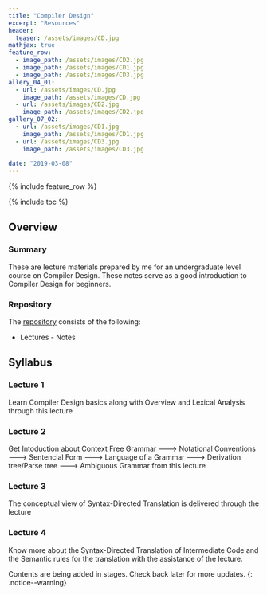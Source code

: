 ```yaml
---
title: "Compiler Design"
excerpt: "Resources"
header:
  teaser: /assets/images/CD.jpg
mathjax: true
feature_row:
  - image_path: /assets/images/CD2.jpg
  - image_path: /assets/images/CD1.jpg
  - image_path: /assets/images/CD3.jpg
allery_04_01:
  - url: /assets/images/CD.jpg
    image_path: /assets/images/CD.jpg
  - url: /assets/images/CD2.jpg
    image_path: /assets/images/CD2.jpg
gallery_07_02:
  - url: /assets/images/CD1.jpg
    image_path: /assets/images/CD1.jpg
  - url: /assets/images/CD3.jpg
    image_path: /assets/images/CD3.jpg 
    
date: "2019-03-08"
---
```


{% include feature_row %}

{% include toc %}

## Overview

### Summary
These are lecture materials prepared by me for an undergraduate level course on Compiler Design. These notes serve as a good introduction to Compiler Design for beginners.

### Repository
The [repository](https://github.com/Valliammai-Subramanian/Compiler-Design) consists of the following: 
* Lectures - Notes

## Syllabus

### Lecture 1
Learn Compiler Design basics along with Overview and Lexical Analysis through this lecture

### Lecture 2
Get Intoduction about Context Free Grammar ---> Notational Conventions ---> Sentencial Form ---> Language of a Grammar ---> Derivation tree/Parse tree ---> Ambiguous Grammar from this lecture

### Lecture 3
The conceptual view of Syntax-Directed Translation is delivered through the lecture

### Lecture 4
Know more about the Syntax-Directed Translation of Intermediate Code and the Semantic rules for the translation with the assistance of the lecture.

Contents are being added in stages. Check back later for more updates.
{: .notice--warning}